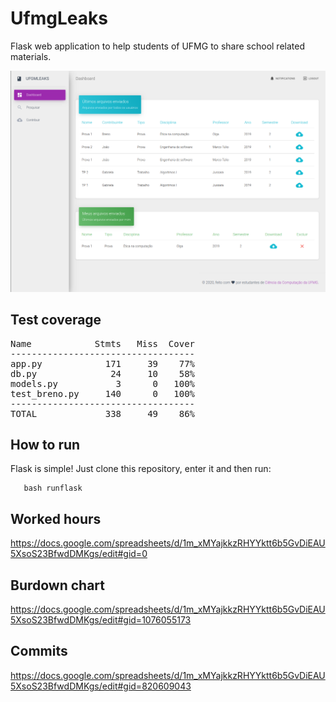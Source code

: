 # UfmgLeaks

Flask web application to help students of UFMG to share school related materials.

![Alt text](static/img/dashboard.png "Title")


## Test coverage

<pre>
Name            Stmts   Miss  Cover
-----------------------------------
app.py            171     39    77%
db.py              24     10    58%
models.py           3      0   100%
test_breno.py     140      0   100%
-----------------------------------
TOTAL             338     49    86%
</pre>

## How to run

Flask is simple! Just clone this repository, enter it and then run:

```console
   bash runflask
```

## Worked hours

https://docs.google.com/spreadsheets/d/1m_xMYajkkzRHYYktt6b5GvDiEAU5XsoS23BfwdDMKgs/edit#gid=0

## Burdown chart

https://docs.google.com/spreadsheets/d/1m_xMYajkkzRHYYktt6b5GvDiEAU5XsoS23BfwdDMKgs/edit#gid=1076055173

## Commits

https://docs.google.com/spreadsheets/d/1m_xMYajkkzRHYYktt6b5GvDiEAU5XsoS23BfwdDMKgs/edit#gid=820609043
